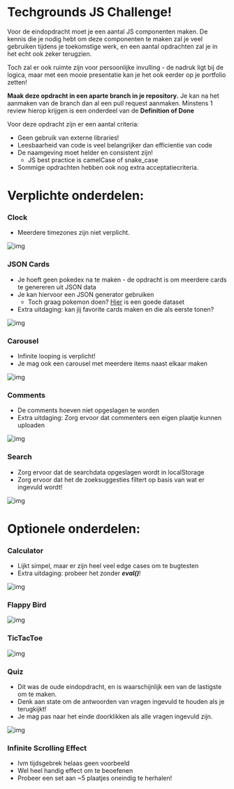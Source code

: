 # **Techgrounds JS Challenge!**

Voor de eindopdracht moet je een aantal JS componenten maken. De kennis die je nodig hebt om deze componenten te maken zal je veel gebruiken tijdens je toekomstige werk, en een aantal opdrachten zal je in het echt ook zeker terugzien.

Toch zal er ook ruimte zijn voor persoonlijke invulling - de nadruk ligt bij de logica, maar met een mooie presentatie kan je het ook eerder op je portfolio zetten!

**Maak deze opdracht in een aparte branch in je repository.** Je kan na het aanmaken van de branch dan al een pull request aanmaken. Minstens 1 review hierop krijgen is een onderdeel van de **Definition of Done**

Voor deze opdracht zijn er een aantal criteria:

- Geen gebruik van externe libraries!
- Leesbaarheid van code is veel belangrijker dan efficientie van code
- De naamgeving moet helder en consistent zijn!
  - JS best practice is camelCase of snake_case
- Sommige opdrachten hebben ook nog extra acceptatiecriteria.

# **Verplichte onderdelen:**

### **Clock**

- Meerdere timezones zijn niet verplicht.

![img](./images/clock.gif)

### **JSON Cards**

- Je hoeft geen pokedex na te maken - de opdracht is om meerdere cards te genereren uit JSON data
- Je kan hiervoor een JSON generator gebruiken
  - Toch graag pokemon doen? [Hier](https://github.com/fanzeyi/pokemon.json) is een goede dataset
- Extra uitdaging: kan jij favorite cards maken en die als eerste tonen?

![img](./images/cards.gif)

### **Carousel**

- Infinite looping is verplicht!
- Je mag ook een carousel met meerdere items naast elkaar maken

![img](./images/carousel.gif)

### **Comments**

- De comments hoeven niet opgeslagen te worden
- Extra uitdaging: Zorg ervoor dat commenters een eigen plaatje kunnen uploaden

![img](./images/comments.gif)

### **Search**

- Zorg ervoor dat de searchdata opgeslagen wordt in localStorage
- Zorg ervoor dat het de zoeksuggesties filtert op basis van wat er ingevuld wordt!

![img](./images/search.gif)

# **Optionele onderdelen:**

### **Calculator**

- Lijkt simpel, maar er zijn heel veel edge cases om te bugtesten
- Extra uitdaging: probeer het zonder **_eval()_**!

![img](./images/calculator.gif)

### **Flappy Bird**

![img](./images/flappyBird.gif)

### **TicTacToe**

![img](./images/tictactoe.gif)

### **Quiz**

- Dit was de oude eindopdracht, en is waarschijnlijk een van de lastigste om te maken.
- Denk aan state om de antwoorden van vragen ingevuld te houden als je terugkijkt!
- Je mag pas naar het einde doorklikken als alle vragen ingevuld zijn.

![img](./images/quiz.gif)

### **Infinite Scrolling Effect**

- Ivm tijdsgebrek helaas geen voorbeeld
- Wel heel handig effect om te beoefenen
- Probeer een set aan ~5 plaatjes oneindig te herhalen!
